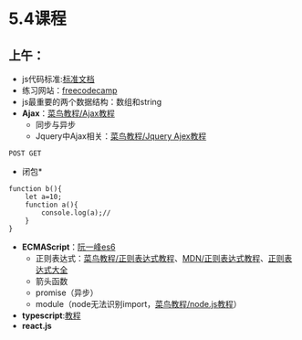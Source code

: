 # 5.4课程
## 上午：
- js代码标准:[标准文档](https://standardjs.com/)
- 练习网站：[freecodecamp](https://www.freecodecamp.cn/?tdsourcetag=s_pctim_aiomsg)
- js最重要的两个数据结构：数组和string
- **Ajax**：[菜鸟教程/Ajax教程](https://www.runoob.com/ajax/ajax-xmlhttprequest-create.html)
    - 同步与异步
    - Jquery中Ajax相关：[菜鸟教程/Jquery Ajex教程](https://www.runoob.com/jquery/jquery-ajax-intro.html)
```
POST GET
```
- 闭包*
```
function b(){
    let a=10;
    function a(){
        console.log(a);//
    }
}
```
- **ECMAScript**：[阮一峰es6](http://es6.ruanyifeng.com/)
    - 正则表达式：[菜鸟教程/正则表达式教程](https://www.runoob.com/regexp/regexp-tutorial.html)、[MDN/正则表达式教程](https://developer.mozilla.org/zh-CN/docs/Web/JavaScript/Guide/Regular_Expressions)、[正则表达式大全](https://www.cnblogs.com/fozero/p/7868687.html)
    - 箭头函数
    - promise（异步）
    - module（node无法识别import，[菜鸟教程/node.js教程](https://www.runoob.com/nodejs/nodejs-tutorial.html)）
- **typescript**:[教程](https://www.tslang.cn/docs/home.html)
- **react.js**